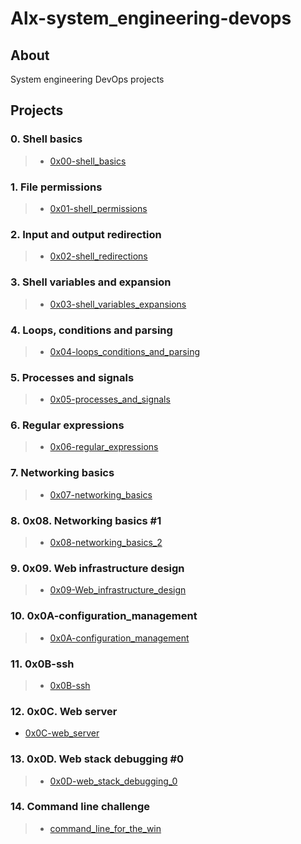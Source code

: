 # Alx-system_engineering-devops

## About
System engineering DevOps projects

## Projects

### 0. Shell basics
> * [0x00-shell_basics](0x00-shell_basics)

### 1. File permissions
> * [0x01-shell_permissions](0x01-shell_permissions)

### 2. Input and output redirection
> * [0x02-shell_redirections](0x02-shell_redirections)

### 3. Shell variables and expansion
> * [0x03-shell_variables_expansions](0x03-shell_variables_expansions)

### 4. Loops, conditions and parsing
> * [0x04-loops_conditions_and_parsing](0x04-loops_conditions_and_parsing)

### 5. Processes and signals
> * [0x05-processes_and_signals](0x05-processes_and_signals)

### 6. Regular expressions
> * [0x06-regular_expressions](0x06-regular_expressions)

### 7. Networking basics
> * [0x07-networking_basics](0x07-networking_basics)

### 8. 0x08. Networking basics #1
> * [0x08-networking_basics_2](0x08-networking_basics_2)

### 9. 0x09. Web infrastructure design
> * [0x09-Web_infrastructure_design](0x09-Web_infrastructure_design)

### 10. 0x0A-configuration_management
> * [0x0A-configuration_management](0x0A-configuration_management)

### 11. 0x0B-ssh
> * [0x0B-ssh](0x0B-ssh)

### 12. 0x0C. Web server
 * [0x0C-web_server](0x0C-web_server)

### 13. 0x0D. Web stack debugging #0
> * [0x0D-web_stack_debugging_0](0x0D-web_stack_debugging_0)

### 14. Command line challenge
> * [command_line_for_the_win](command_line_for_the_win)
